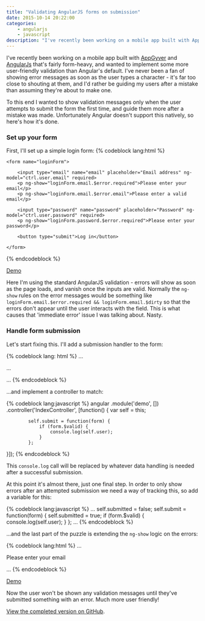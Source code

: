 ```yaml
---
title: "Validating AngularJS forms on submission"
date: 2015-10-14 20:22:00
categories:
    - angularjs
    - javascript
description: "I've recently been working on a mobile app built with AppGyver and AngularJs that's fairly form-heavy, and wanted to implement some more user-friendly validation than Angular's default."
---
```


I've recently been working on a mobile app built with [AppGyver][appgyver] and [AngularJs][angularjs] that's fairly form-heavy, and wanted to implement some more user-friendly validation than Angular's default. I've never been a fan of showing error messages as soon as the user types a character - it's far too close to shouting at them, and I'd rather be guiding my users after a mistake than assuming they're about to make one.

<!-- more -->

To this end I wanted to show validation messages only when the user attempts to submit the form the first time, and guide them more after a mistake was made. Unfortunately Angular doesn't support this natively, so here's how it's done.

### Set up your form

First, I'll set up a simple login form:
{% codeblock lang:html %}
<div ng-controller="IndexController as ctrl">

    <form name="loginForm">

        <input type="email" name="email" placeholder="Email address" ng-model="ctrl.user.email" required>
        <p ng-show="loginForm.email.$error.required">Please enter your email</p>
        <p ng-show="loginForm.email.$error.email">Please enter a valid email</p>

        <input type="password" name="password" placeholder="Password" ng-model="ctrl.user.password" required>
        <p ng-show="loginForm.password.$error.required">Please enter your password</p>

        <button type="submit">Log in</button>

    </form>

</div>
{% endcodeblock %}

[Demo][demo1]

Here I'm using the standard AngularJS validation - errors will show as soon as the page loads, and vanish once the inputs are valid. Normally the `ng-show` rules on the error messages would be something like `loginForm.email.$error.required && loginForm.email.$dirty` so that the errors don't appear until the user interacts with the field. This is what causes that 'immediate error' issue I was talking about. Nasty.

### Handle form submission

Let's start fixing this. I'll add a submission handler to the form:

{% codeblock lang:  html %}
...
    <form name="loginForm" ng-submit="ctrl.submit(loginForm)">
        ...
    </form>
...
{% endcodeblock %}

...and implement a controller to match:

{% codeblock lang:javascript %}
angular
    .module('demo', [])
        .controller('IndexController', [function() {
            var self = this;

            self.submit = function(form) {
                if (form.$valid) {
                    console.log(self.user);
                }
            };
}]);
{% endcodeblock %}

This `console.log` call will be replaced by whatever data handling is needed after a successful submission.

At this point it's almost there, just one final step. In order to only show errors after an attempted submission we need a way of tracking this, so add a variable for this:

{% codeblock lang:javascript %}
...
    self.submitted = false;
    self.submit = function(form) {
        self.submitted = true;
        if (form.$valid) {
            console.log(self.user);
        }
    };
...
{% endcodeblock %}

...and the last part of the puzzle is extending the `ng-show` logic on the errors:


{% codeblock lang:html %}
...
    <p ng-show="ctrl.submitted && loginForm.email.$error.required">Please enter your email</p>
...
{% endcodeblock %}

[Demo][demo2]


Now the user won't be shown any validation messages until they've submitted something with an error. Much more user friendly!

[View the completed version on GitHub][github].


[demo1]:       https://rawgit.com/ChrisDBrown/demos/5b25bd24c49531c4ae7545589d199d1b6f8bb4fc/angularjs-validate-on-submit/index.html
[demo2]:       https://rawgit.com/ChrisDBrown/demos/master/angularjs-validate-on-submit/index.html
[appgyver]:    http://www.appgyver.com
[angularjs]:   https://angularjs.org/
[github]:      https://github.com/ChrisDBrown/demos/tree/master/angularjs-validate-on-submit
